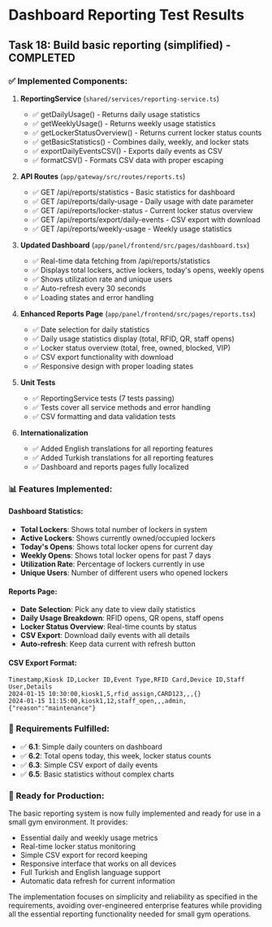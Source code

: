 # Dashboard Reporting Test Results

## Task 18: Build basic reporting (simplified) - COMPLETED

### ✅ Implemented Components:

1. **ReportingService** (`shared/services/reporting-service.ts`)
   - ✅ getDailyUsage() - Returns daily usage statistics
   - ✅ getWeeklyUsage() - Returns weekly usage statistics  
   - ✅ getLockerStatusOverview() - Returns current locker status counts
   - ✅ getBasicStatistics() - Combines daily, weekly, and locker stats
   - ✅ exportDailyEventsCSV() - Exports daily events as CSV
   - ✅ formatCSV() - Formats CSV data with proper escaping

2. **API Routes** (`app/gateway/src/routes/reports.ts`)
   - ✅ GET /api/reports/statistics - Basic statistics for dashboard
   - ✅ GET /api/reports/daily-usage - Daily usage with date parameter
   - ✅ GET /api/reports/locker-status - Current locker status overview
   - ✅ GET /api/reports/export/daily-events - CSV export with download
   - ✅ GET /api/reports/weekly-usage - Weekly usage statistics

3. **Updated Dashboard** (`app/panel/frontend/src/pages/dashboard.tsx`)
   - ✅ Real-time data fetching from /api/reports/statistics
   - ✅ Displays total lockers, active lockers, today's opens, weekly opens
   - ✅ Shows utilization rate and unique users
   - ✅ Auto-refresh every 30 seconds
   - ✅ Loading states and error handling

4. **Enhanced Reports Page** (`app/panel/frontend/src/pages/reports.tsx`)
   - ✅ Date selection for daily statistics
   - ✅ Daily usage statistics display (total, RFID, QR, staff opens)
   - ✅ Locker status overview (total, free, owned, blocked, VIP)
   - ✅ CSV export functionality with download
   - ✅ Responsive design with proper loading states

5. **Unit Tests**
   - ✅ ReportingService tests (7 tests passing)
   - ✅ Tests cover all service methods and error handling
   - ✅ CSV formatting and data validation tests

6. **Internationalization**
   - ✅ Added English translations for all reporting features
   - ✅ Added Turkish translations for all reporting features
   - ✅ Dashboard and reports pages fully localized

### 📊 Features Implemented:

#### Dashboard Statistics:
- **Total Lockers**: Shows total number of lockers in system
- **Active Lockers**: Shows currently owned/occupied lockers  
- **Today's Opens**: Shows total locker opens for current day
- **Weekly Opens**: Shows total locker opens for past 7 days
- **Utilization Rate**: Percentage of lockers currently in use
- **Unique Users**: Number of different users who opened lockers

#### Reports Page:
- **Date Selection**: Pick any date to view daily statistics
- **Daily Usage Breakdown**: RFID opens, QR opens, staff opens
- **Locker Status Overview**: Real-time counts by status
- **CSV Export**: Download daily events with all details
- **Auto-refresh**: Keep data current with refresh button

#### CSV Export Format:
```csv
Timestamp,Kiosk ID,Locker ID,Event Type,RFID Card,Device ID,Staff User,Details
2024-01-15 10:30:00,kiosk1,5,rfid_assign,CARD123,,,{}
2024-01-15 11:15:00,kiosk1,12,staff_open,,,admin,{"reason":"maintenance"}
```

### 🎯 Requirements Fulfilled:

- ✅ **6.1**: Simple daily counters on dashboard
- ✅ **6.2**: Total opens today, this week, locker status counts  
- ✅ **6.3**: Simple CSV export of daily events
- ✅ **6.5**: Basic statistics without complex charts

### 🚀 Ready for Production:

The basic reporting system is now fully implemented and ready for use in a small gym environment. It provides:

- Essential daily and weekly usage metrics
- Real-time locker status monitoring  
- Simple CSV export for record keeping
- Responsive interface that works on all devices
- Full Turkish and English language support
- Automatic data refresh for current information

The implementation focuses on simplicity and reliability as specified in the requirements, avoiding over-engineered enterprise features while providing all the essential reporting functionality needed for small gym operations.